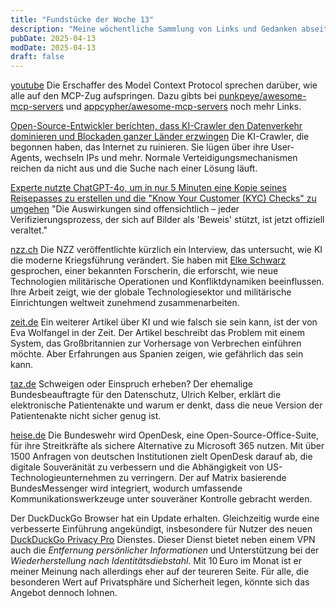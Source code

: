 ```yaml
---
title: "Fundstücke der Woche 13"
description: "Meine wöchentliche Sammlung von Links und Gedanken abseits der Tagebucheinträge."
pubDate: 2025-04-13
modDate: 2025-04-13
draft: false
---
```


[youtube](https://www.youtube.com/watch?v=m2VqaNKstGc)
Die Erschaffer des Model Context Protocol sprechen darüber, wie alle auf den MCP-Zug aufspringen. Dazu gibts bei [punkpeye/awesome-mcp-servers](https://github.com/punkpeye/awesome-mcp-servers) und [appcypher/awesome-mcp-servers](https://github.com/appcypher/awesome-mcp-servers) noch mehr Links.

[Open-Source-Entwickler berichten, dass KI-Crawler den Datenverkehr dominieren und Blockaden ganzer Länder erzwingen](https://arstechnica.com/ai/2025/03/devs-say-ai-crawlers-dominate-traffic-forcing-blocks-on-entire-countries/)
Die KI-Crawler, die begonnen haben, das Internet zu ruinieren. Sie lügen über ihre User-Agents, wechseln IPs und mehr. Normale Verteidigungsmechanismen reichen da nicht aus und die Suche nach einer Lösung läuft.

[Experte nutzte ChatGPT-4o, um in nur 5 Minuten eine Kopie seines Reisepasses zu erstellen und die "Know Your Customer (KYC) Checks" zu umgehen](https://securityaffairs.com/176224/security/chatgpt-4o-to-create-a-replica-of-his-passport-in-just-five-minutes.html)
"Die Auswirkungen sind offensichtlich – jeder Verifizierungsprozess, der sich auf Bilder als 'Beweis' stützt, ist jetzt offiziell veraltet."

[nzz.ch](https://archive.is/5rzcq)
Die NZZ veröffentlichte kürzlich ein Interview, das untersucht, wie KI die moderne Kriegsführung verändert.
Sie haben mit [Elke Schwarz](https://www.qmul.ac.uk/politics/staff/profiles/schwarzelke.html) gesprochen, einer bekannten Forscherin, die erforscht, wie neue Technologien militärische Operationen und Konfliktdynamiken beeinflussen.
Ihre Arbeit zeigt, wie der globale Technologiesektor und militärische Einrichtungen weltweit zunehmend zusammenarbeiten.

[zeit.de](https://archive.ph/x31lc)
Ein weiterer Artikel über KI und wie falsch sie sein kann, ist der von Eva Wolfangel in der Zeit. Der Artikel beschreibt das Problem mit einem System, das Großbritannien zur Vorhersage von Verbrechen einführen möchte. Aber Erfahrungen aus Spanien zeigen, wie gefährlich das sein kann.

[taz.de](https://taz.de/Datenschuetzer-ueber-neue-Patientenakte/!6059544/)
Schweigen oder Einspruch erheben? Der ehemalige Bundesbeauftragte für den Datenschutz, Ulrich Kelber, erklärt die elektronische Patientenakte und warum er denkt, dass die neue Version der Patientenakte nicht sicher genug ist.

[heise.de](https://archive.ph/VMeSd)
Die Bundeswehr wird OpenDesk, eine Open-Source-Office-Suite, für ihre Streitkräfte als sichere Alternative zu Microsoft 365 nutzen.
Mit über 1500 Anfragen von deutschen Institutionen zielt OpenDesk darauf ab, die digitale Souveränität zu verbessern und die Abhängigkeit von US-Technologieunternehmen zu verringern.
Der auf Matrix basierende BundesMessenger wird integriert, wodurch umfassende Kommunikationswerkzeuge unter souveräner Kontrolle gebracht werden.

Der DuckDuckGo Browser hat ein Update erhalten.
Gleichzeitig wurde eine verbesserte Einführung angekündigt, insbesondere für Nutzer des neuen [DuckDuckGo Privacy Pro](https://duckduckgo.com/duckduckgo-help-pages/privacy-pro/) Dienstes.
Dieser Dienst bietet neben einem VPN auch die _Entfernung persönlicher Informationen_ und Unterstützung bei der _Wiederherstellung nach Identitätsdiebstahl_.
Mit 10 Euro im Monat ist er meiner Meinung nach allerdings eher auf der teureren Seite.
Für alle, die besonderen Wert auf Privatsphäre und Sicherheit legen, könnte sich das Angebot dennoch lohnen.
